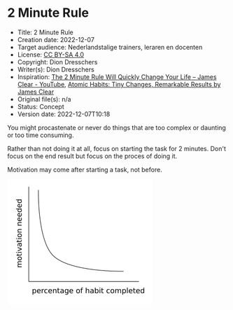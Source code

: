 # 2 Minute Rule

* Title: 2 Minute Rule
* Creation date: 2022-12-07 
* Target audience: Nederlandstalige trainers, leraren en docenten
* License: [CC BY-SA 4.0](https://creativecommons.org/licenses/by-sa/4.0/)
* Copyright: Dion Dresschers
* Writer(s): Dion Dresschers
* Inspiration: [The 2 Minute Rule Will Quickly Change Your Life – James Clear - YouTube](https://www.youtube.com/watch?v=LFdELxwNZN0), [Atomic Habits: Tiny Changes, Remarkable Results by James Clear](https://jamesclear.com/atomic-habits)
* Original file(s): n/a
* Status: Concept
* Version date: 2022-12-07T10:18

You might procastenate or never do things that are too complex or daunting or too time consuming.

Rather than not doing it at all, focus on starting the task for 2 minutes. Don't focus on the end result but focus on the proces of doing it.

Motivation may come after starting a task, not before. 

![](2022-12-07-10-32-47.png)





